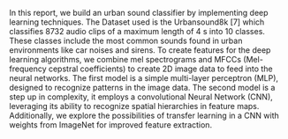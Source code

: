 In this report, we build an urban sound classifier by implementing deep learning
techniques. The Dataset used is the Urbansound8k [7] which classifies 8732 audio
clips of a maximum length of 4 s into 10 classes. These classes include the most
common sounds found in urban environments like car noises and sirens.
To create features for the deep learning algorithms, we combine mel spectrograms
and MFCCs (Mel-frequency cepstral coefficients) to create 2D image data to feed
into the neural networks.
The first model is a simple multi-layer perceptron (MLP), designed to recognize
patterns in the image data. The second model is a step up in complexity, it employs
a convolutional Neural Network (CNN), leveraging its ability to recognize spatial
hierarchies in feature maps. Additionally, we explore the possibilities of transfer
learning in a CNN with weights from ImageNet for improved feature extraction.

